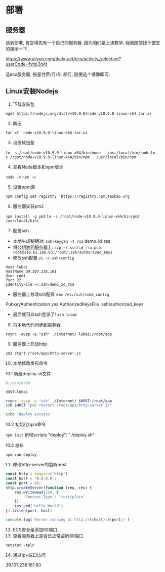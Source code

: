 # 部署

## 服务器

谈到部署, 肯定得先有一个自己的服务器. 因为咱们是上课教学, 我就随便找个便宜的演示一下..

https://www.aliyun.com/daily-act/ecs/activity_selection?userCode=fyhp3q4t

选ecs服务器, 按量付费/月/年 都行, 随便选个镜像即可.

## Linux安装Nodejs

1. 下载安装包 

`wget https://nodejs.org/dist/v10.9.0/node-v10.9.0-linux-x64.tar.xz `

2. 解压

`tar xf  node-v10.9.0-linux-x64.tar.xz `

3. 设置软链接

`ln -s /root/node-v10.9.0-linux-x64/bin/node   /usr/local/bin/node`
`ln -s /root/node-v10.9.0-linux-x64/bin/npm   /usr/local/bin/npm`

4. 查看Node版本和npm版本

`node -v`
`npm -v`

5. 设置npm源

`npm config set registry  https://registry.npm.taobao.org`

6. 服务器安装pm2

`npm install -g pm2`
`ln -s /root/node-v10.9.0-linux-x64/bin/pm2 /usr/local/bin/`

7. 配置ssh

* 本地生成秘钥对: `ssh-keygen -t rsa`  demo_id_rsa
* 将公钥放到服务器上: `scp ~/.ssh/id_rsa.pub root@116.62.166.63:/root/.ssh/authorized_keys`
* 修改ssh配置 `vi ~/.ssh/config`

```
Host lubai
HostName 39.107.238.161
User root
Port 22
IdentityFile ~/.ssh/demo_id_rsa
```

* 服务器上修改ssh配置 `vim /etc/ssh/sshd_config`

PubkeyAuthentication yes 
AuthorizedKeysFile .ssh/authorized_keys

* 最后就可以ssh登录了! `ssh lubai`

8. 将本地代码同步到服务器

`rsync -avzp -e "ssh" ./Internet/ lubai:/root/app`

9. 服务器上启动http

`pm2 start /root/app/http-server.js`

10. 本地修改发布命令

10.1 新建deploy.sh文件

```sh
#!/bin/bash

HOST=lubai

rsync -avzp -e "ssh" ./Internet/ $HOST:/root/app
ssh $HOST "pm2 restart /root/app/http-server.js"

echo 'deploy success'
```

10.2 初始化npm命令

`npm init`
新增scripts "deploy": "./deploy.sh"

10.3 发布

`npm run deploy`

11. 修改http-server的监听host

```js
const http = require('http')
const host = '0.0.0.0';
const port = 80;
http.createServer(function (req, res) {
    res.writeHead(200, {
        'Content-Type': 'text/plain'
    })
    res.end('Hello World')
}).listen(port, host)

console.log(`Server running at http://${host}:${port}/`)
```

12. ECS安全组添加80端口
13. 查看服务器上是否已正常监听80端口  

`netstat -tpln`

14. 通过ip+端口访问

39.107.238.161:80